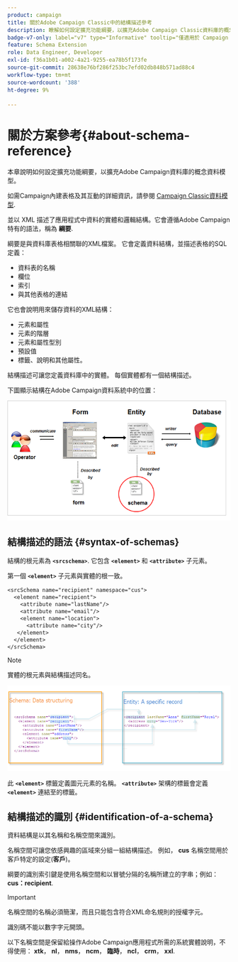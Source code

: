 ```yaml
---
product: campaign
title: 關於Adobe Campaign Classic中的結構描述參考
description: 瞭解如何設定擴充功能綱要，以擴充Adobe Campaign Classic資料庫的概念資料模型
badge-v7-only: label="v7" type="Informative" tooltip="僅適用於 Campaign Classic v7"
feature: Schema Extension
role: Data Engineer, Developer
exl-id: f36a1b01-a002-4a21-9255-ea78b5f173fe
source-git-commit: 28638e76bf286f253bc7efd02db848b571ad88c4
workflow-type: tm+mt
source-wordcount: '388'
ht-degree: 9%

---
```


# 關於方案參考{#about-schema-reference}

本章說明如何設定擴充功能綱要，以擴充Adobe Campaign資料庫的概念資料模型。

如需Campaign內建表格及其互動的詳細資訊，請參閱 [Campaign Classic資料模型](https://helpx.adobe.com/tw/campaign/kb/acc-datamodel.html).

並以 XML 描述了應用程式中資料的實體和邏輯結構。它會遵循Adobe Campaign特有的語法，稱為 **綱要**.

綱要是與資料庫表格相關聯的XML檔案。 它會定義資料結構，並描述表格的SQL定義：

* 資料表的名稱
* 欄位
* 索引
* 與其他表格的連結

它也會說明用來儲存資料的XML結構：

* 元素和屬性
* 元素的階層
* 元素和屬性型別
* 預設值
* 標籤、說明和其他屬性。

結構描述可讓您定義資料庫中的實體。 每個實體都有一個結構描述。

下圖顯示結構在Adobe Campaign資料系統中的位置：

![](assets/reference_schema_intro.png)

## 結構描述的語法 {#syntax-of-schemas}

結構的根元素為 **`<srcschema>`**. 它包含 **`<element>`** 和 **`<attribute>`** 子元素。

第一個 **`<element>`** 子元素與實體的根一致。

```
<srcSchema name="recipient" namespace="cus">
  <element name="recipient">  
    <attribute name="lastName"/>
    <attribute name="email"/>
    <element name="location">
      <attribute name="city"/>
   </element>
  </element>
</srcSchema>
```

>[!NOTE]
>
>實體的根元素與結構描述同名。

![](assets/s_ncs_configuration_schema_and_entity.png)

此 **`<element>`** 標籤定義圖元元素的名稱。 **`<attribute>`** 架構的標籤會定義 **`<element>`** 連結至的標籤。

## 結構描述的識別 {#identification-of-a-schema}

資料結構是以其名稱和名稱空間來識別。

名稱空間可讓您依感興趣的區域來分組一組結構描述。 例如， **cus** 名稱空間用於客戶特定的設定(**客戶**)。

綱要的識別索引鍵是使用名稱空間和以冒號分隔的名稱所建立的字串；例如： **cus：recipient**.

>[!IMPORTANT]
>
>名稱空間的名稱必須簡潔，而且只能包含符合XML命名規則的授權字元。
>
>識別碼不能以數字字元開頭。
>
>以下名稱空間是保留給操作Adobe Campaign應用程式所需的系統實體說明，不得使用： **xtk**， **nl**， **nms**， **ncm**， **臨時**， **ncl**， **crm**， **xxl**.

